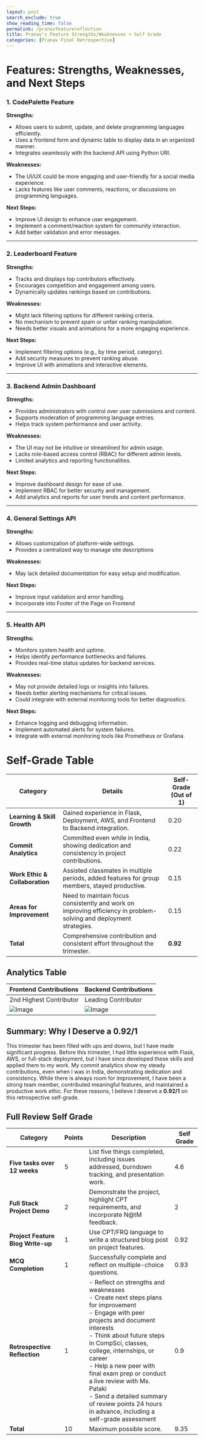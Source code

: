 ```yaml
---
layout: post 
search_exclude: true
show_reading_time: false
permalink: /pranavfeaturereflection
title: Pranav's Feature Strengths/Weaknesses + Self Grade
categories: [Pranav Final Retrospective]
---
```


# Features: Strengths, Weaknesses, and Next Steps

### 1. **CodePalette Feature**

**Strengths:**

- Allows users to submit, update, and delete programming languages efficiently.
- Uses a frontend form and dynamic table to display data in an organized manner.
- Integrates seamlessly with the backend API using Python URI.

**Weaknesses:**

- The UI/UX could be more engaging and user-friendly for a social media experience.
- Lacks features like user comments, reactions, or discussions on programming languages.

**Next Steps:**

- Improve UI design to enhance user engagement.
- Implement a comment/reaction system for community interaction.
- Add better validation and error messages.

---

### 2. **Leaderboard Feature**

**Strengths:**

- Tracks and displays top contributors effectively.
- Encourages competition and engagement among users.
- Dynamically updates rankings based on contributions.

**Weaknesses:**

- Might lack filtering options for different ranking criteria.
- No mechanism to prevent spam or unfair ranking manipulation.
- Needs better visuals and animations for a more engaging experience.

**Next Steps:**

- Implement filtering options (e.g., by time period, category).
- Add security measures to prevent ranking abuse.
- Improve UI with animations and interactive elements.

---

### 3. **Backend Admin Dashboard**

**Strengths:**

- Provides administrators with control over user submissions and content.
- Supports moderation of programming language entries.
- Helps track system performance and user activity.

**Weaknesses:**

- The UI may not be intuitive or streamlined for admin usage.
- Lacks role-based access control (RBAC) for different admin levels.
- Limited analytics and reporting functionalities.

**Next Steps:**

- Improve dashboard design for ease of use.
- Implement RBAC for better security and management.
- Add analytics and reports for user trends and content performance.

---

### 4. **General Settings API**

**Strengths:**

- Allows customization of platform-wide settings.
- Provides a centralized way to manage site descriptions

**Weaknesses:**

- May lack detailed documentation for easy setup and modification.

**Next Steps:**

- Improve input validation and error handling.
- Incorporate into Footer of the Page on Frontend

---

### 5. **Health API**

**Strengths:**

- Monitors system health and uptime.
- Helps identify performance bottlenecks and failures.
- Provides real-time status updates for backend services.

**Weaknesses:**

- May not provide detailed logs or insights into failures.
- Needs better alerting mechanisms for critical issues.
- Could integrate with external monitoring tools for better diagnostics.

**Next Steps:**

- Enhance logging and debugging information.
- Implement automated alerts for system failures.
- Integrate with external monitoring tools like Prometheus or Grafana.

# Self-Grade Table

| Category                       | Details                                                                                                                        | Self-Grade (Out of 1) |
| ------------------------------ | ------------------------------------------------------------------------------------------------------------------------------ | --------------------- |
| **Learning & Skill Growth**    | Gained experience in Flask, Deployment, AWS, and Frontend to Backend integration.                                              | 0.20                  |
| **Commit Analytics**           | Committed even while in India, showing dedication and consistency in project contributions.                                    | 0.22                  |
| **Work Ethic & Collaboration** | Assisted classmates in multiple periods, added features for group members, stayed productive.| 0.15                  |
| **Areas for Improvement**      | Need to maintain focus consistently and work on improving efficiency in problem-solving and deployment strategies.             | 0.15                  |
| **Total**                      | Comprehensive contribution and consistent effort throughout the trimester.                                                     | **0.92**              |

## Analytics Table

| Frontend Contributions | Backend Contributions   |
| ---------------------- | ----------------------- |
| 2nd Highest Contributor    | Leading Contributor |
| ![Image](https://github.com/user-attachments/assets/48d2e1ae-b1d2-4332-a1d6-3b9d91110a8f)                       | ![Image](https://github.com/user-attachments/assets/67a793b1-f346-4edd-bd73-b1f985987c00)                        |

## Summary: Why I Deserve a 0.92/1

This trimester has been filled with ups and downs, but I have made significant progress. Before this trimester, I had little experience with Flask, AWS, or full-stack deployment, but I have since developed these skills and applied them to my work. My commit analytics show my steady contributions, even when I was in India, demonstrating dedication and consistency. While there is always room for improvement, I have been a strong team member, contributed meaningful features, and maintained a productive work ethic. For these reasons, I believe I deserve a **0.92/1** on this retrospective self-grade.

## Full Review Self Grade

| Category                          | Points | Description                                                                                                                                                       | Self Grade |
| --------------------------------- | ------ | ----------------------------------------------------------------------------------------------------------------------------------------------------------------- | ---------- |
| **Five tasks over 12 weeks**      | 5      | List five things completed, including issues addressed, burndown tracking, and presentation work.                                                                 | 4.6        |
| **Full Stack Project Demo**       | 2      | Demonstrate the project, highlight CPT requirements, and incorporate N@tM feedback.                                                                              | 2          |
| **Project Feature Blog Write-up** | 1      | Use CPT/FRQ language to write a structured blog post on project features.                                                                                        | 0.92       |
| **MCQ Completion**                | 1      | Successfully complete and reflect on multiple-choice questions.                                                                                                   | 0.93       |
| **Retrospective Reflection**      | 1      | - Reflect on strengths and weaknesses<br> - Create next steps plans for improvement<br> - Engage with peer projects and document interests<br> - Think about future steps in CompSci, classes, college, internships, or career<br> - Help a new peer with final exam prep or conduct a live review with Ms. Pataki<br> - Send a detailed summary of review points 24 hours in advance, including a self-grade assessment | 0.9        |
| **Total**                         | 10     | Maximum possible score.                                                                                                                                           | 9.35       |

